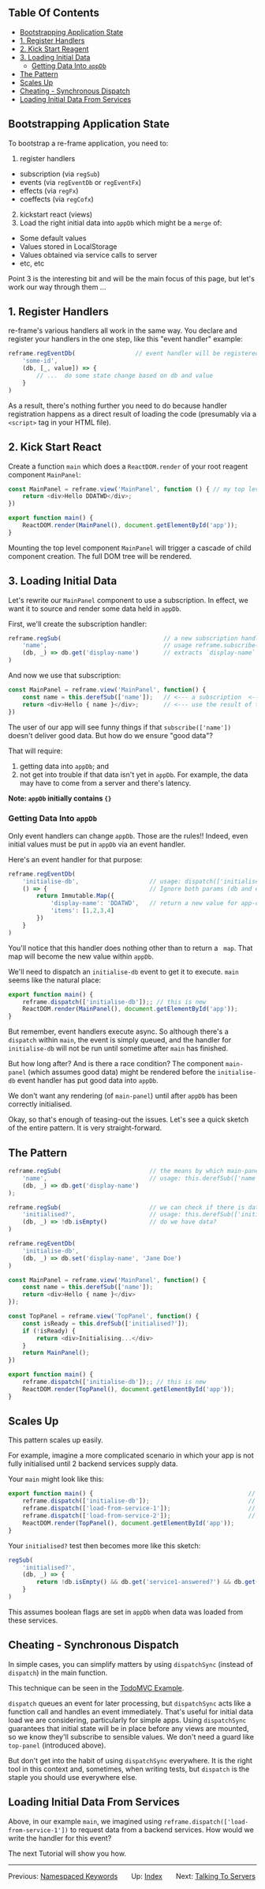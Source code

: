 <!-- START doctoc generated TOC please keep comment here to allow auto update -->
<!-- DON'T EDIT THIS SECTION, INSTEAD RE-RUN doctoc TO UPDATE -->
## Table Of Contents

- [Bootstrapping Application State](#bootstrapping-application-state)
- [1. Register Handlers](#1-register-handlers)
- [2. Kick Start Reagent](#2-kick-start-reagent)
- [3. Loading Initial Data](#3-loading-initial-data)
  - [Getting Data Into `appDb`](#getting-data-into-app-db)
- [The Pattern](#the-pattern)
- [Scales Up](#scales-up)
- [Cheating - Synchronous Dispatch](#cheating---synchronous-dispatch)
- [Loading Initial Data From Services](#loading-initial-data-from-services)

<!-- END doctoc generated TOC please keep comment here to allow auto update -->

## Bootstrapping Application State

To bootstrap a re-frame application, you need to:
  1. register handlers
   - subscription  (via `regSub`)
   - events (via `regEventDb` or `regEventFx`)
   - effects (via `regFx`)
   - coeffects (via `regCofx`)
  2. kickstart react (views)
  3. Load the right initial data into `appDb` which might be a `merge` of:
   - Some default values
   - Values stored in LocalStorage
   - Values obtained via service calls to server
   - etc, etc

Point 3 is the interesting bit and will be the main focus of this page, but let's work our way through them ...

## 1. Register Handlers 

re-frame's various handlers all work in the same way.  You declare 
and register your handlers in the one step, like this "event handler" example: 
```javascript
reframe.regEventDb(                 // event handler will be registered automatically
    'some-id',
    (db, [_, value]) => {
        // ...  do some state change based on db and value
    }
)
```

As a result, there's nothing further you need to do because 
handler registration happens as a direct result of loading the code (presumably via a `<script>` tag in your HTML file).

## 2. Kick Start React 

Create a function `main` which does a `ReactDOM.render` of your root reagent component `MainPanel`:
```javascript
const MainPanel = reframe.view('MainPanel', function () { // my top level react component
    return <div>Hello DDATWD</div>;
})

export function main() {
    ReactDOM.render(MainPanel(), document.getElementById('app'));
}
```

Mounting the top level component `MainPanel` will trigger a cascade of child 
component creation.  The full DOM tree will be rendered.

## 3. Loading Initial Data 

Let's rewrite our `MainPanel` component to use a subscription. In effect, 
we want it to source and render some data held in `appDb`.  

First, we'll create the subscription handler:
```javascript
reframe.regSub(                             // a new subscription handler
    'name',                                 // usage reframe.subscribe(['name'])
    (db, _) => db.get('display-name')       // extracts `display-name` from appDb 
)
```

And now we use that subscription:
```javascript
const MainPanel = reframe.view('MainPanel', function() {
    const name = this.derefSub(['name']);   // <--- a subscription  <---
    return <div>Hello { name }</div>;       // <--- use the result of the subscription
})
```
    
The user of our app will see funny things 
if that `subscribe(['name'])` doesn't deliver good data. But how do we ensure "good data"?

That will require: 
  1. getting data into `appDb`; and
  2. not get into trouble if that data isn't yet in `appDb`.  For example, 
  the data may have to come from a server and there's latency.

**Note: `appDb` initially contains `{}`**

### Getting Data Into `appDb`

Only event handlers can change `appDb`. Those are the rules!! Indeed, even initial 
values must be put in `appDb` via an event handler. 

Here's an event handler for that purpose:
```javascript
reframe.regEventDb(
    'initialise-db',                    // usage: dispatch(['initialise-db'])
    () => {                             // Ignore both params (db and event)
        return Immutable.Map({
            'display-name': 'DDATWD',   // return a new value for app-db
            'items': [1,2,3,4]
        })
    }
)
```

You'll notice that this handler does nothing other than to return a ` map`. That map 
will become the new value within `appDb`.

We'll need to dispatch an `initialise-db` event to get it to execute. `main` seems like the natural place: 
```javascript
export function main() {
    reframe.dispatch(['initialise-db']);; // this is new
    ReactDOM.render(MainPanel(), document.getElementById('app'));
}
```

But remember, event handlers execute async. So although there's 
a `dispatch` within `main`, the event is simply queued, and the 
handler for `initialise-db` 
will not be run until sometime after `main` has finished.

But how long after?  And is there a race condition?  The 
component `main-panel` (which assumes good data) might be 
rendered before the `initialise-db` event handler has 
put good data into `appDb`. 

We don't want any rendering (of `main-panel`) until after `appDb` 
has been correctly initialised. 

Okay, so that's enough of teasing-out the issues. Let's see a 
quick sketch of the entire pattern. It is very straight-forward.

## The Pattern

```javascript
reframe.regSub(                         // the means by which main-panel gets data
    'name',                             // usage: this.derefSub(['name'])
    (db, _) => db.get('display-name')
);

reframe.regSub(                         // we can check if there is data
    'initialised?',                     // usage: this.derefSub(['initialised?'])
    (db, _) => !db.isEmpty()            // do we have data?
)

reframe.regEventDb(
    'initialise-db',
    (db, _) => db.set('display-name', 'Jane Doe')
)

const MainPanel = reframe.view('MainPanel', function() {
    const name = this.derefSub(['name']);
    return <div>Hello { name }</div>
});

const TopPanel = reframe.view('TopPanel', function() {
    const isReady = this.drefSub(['initialised?']);
    if (!isReady) {
        return <div>Initialising...</div>
    } 
    return MainPanel();
})

export function main() {
    reframe.dispatch(['initialise-db']);; // this is new
    ReactDOM.render(TopPanel(), document.getElementById('app'));
}
```

## Scales Up

This pattern scales up easily.

For example, imagine a more complicated scenario in which your app 
is not fully initialised until 2 backend services supply data.

Your `main` might look like this:
```javascript
export function main() {                                            // call this to bootstrap your app
    reframe.dispatch(['initialise-db']);                            // basics
    reframe.dispatch(['load-from-service-1']);                      // ask for data from service-1
    reframe.dispatch(['load-from-service-2']);                      // ask for data from service-2
    ReactDOM.render(TopPanel(), document.getElementById('app'));
}
```

Your `initialised?` test then becomes more like this sketch: 

```javascript
regSub(
    'initialised?',
    (db, _) => {
        return !db.isEmpty() && db.get('service1-answered?') && db.get('service2-answered?');
    }
)
```
This assumes boolean flags are set in `appDb` when data was loaded from these services.

## Cheating - Synchronous Dispatch

In simple cases, you can simplify matters by using `dispatchSync` (instead of `dispatch`) in 
the main function.  

This technique can be seen in the [TodoMVC Example](https://github.com/Day8/re-frame/blob/master/examples/todomvc/src/todomvc/core.cljs#L35).

`dispatch` queues an event for later processing, but `dispatchSync` acts 
like a function call and handles an event immediately. That's useful for initial data 
load we are considering, particularly for simple apps. Using `dispatchSync` guarantees 
that initial state will be in place before any views are mounted, so we know they'll 
subscribe to sensible values.  We don't need a guard like `top-panel` (introduced above). 

But don't get into the habit of using `dispatchSync` everywhere. It is the right 
tool in this context and, sometimes, when writing tests, but 
`dispatch` is the staple you should use everywhere else.

## Loading Initial Data From Services 

Above,  in our example `main`, we imagined using `reframe.dispatch(['load-from-service-1'])`  to request data
from a backend services.  How would we write the handler for this event?
 
The next Tutorial will show you how.



***

Previous:  [Namespaced Keywords](Namespaced-Keywords.md)&nbsp;&nbsp;&nbsp;&nbsp;&nbsp;&nbsp;
Up:  [Index](README.md)&nbsp;&nbsp;&nbsp;&nbsp;&nbsp;&nbsp;
Next:  [Talking To Servers](Talking-To-Servers.md)  

 
